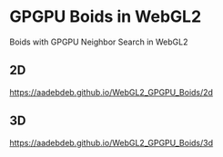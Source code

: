 # GPGPU Boids in WebGL2

Boids with GPGPU Neighbor Search in WebGL2

## 2D

https://aadebdeb.github.io/WebGL2_GPGPU_Boids/2d

## 3D

https://aadebdeb.github.io/WebGL2_GPGPU_Boids/3d